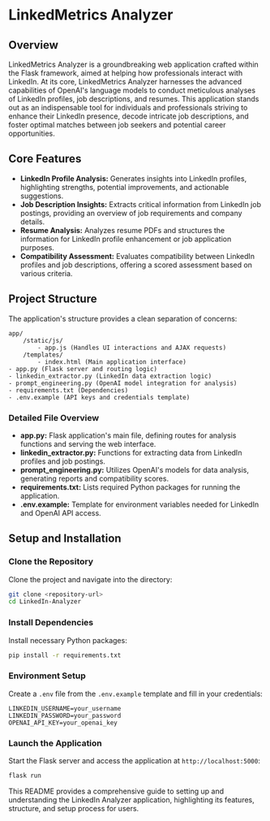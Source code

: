 # LinkedMetrics Analyzer 

## Overview

LinkedMetrics Analyzer is a groundbreaking web application crafted within the Flask framework, aimed at helping how professionals interact with LinkedIn. At its core, LinkedMetrics Analyzer harnesses the advanced capabilities of OpenAI's language models to conduct meticulous analyses of LinkedIn profiles, job descriptions, and resumes. This application stands out as an indispensable tool for individuals and professionals striving to enhance their LinkedIn presence, decode intricate job descriptions, and foster optimal matches between job seekers and potential career opportunities.

## Core Features

- **LinkedIn Profile Analysis:** Generates insights into LinkedIn profiles, highlighting strengths, potential improvements, and actionable suggestions.
- **Job Description Insights:** Extracts critical information from LinkedIn job postings, providing an overview of job requirements and company details.
- **Resume Analysis:** Analyzes resume PDFs and structures the information for LinkedIn profile enhancement or job application purposes.
- **Compatibility Assessment:** Evaluates compatibility between LinkedIn profiles and job descriptions, offering a scored assessment based on various criteria.

## Project Structure

The application's structure provides a clean separation of concerns:

```
app/
    /static/js/
        - app.js (Handles UI interactions and AJAX requests)
    /templates/
        - index.html (Main application interface)
- app.py (Flask server and routing logic)
- linkedin_extractor.py (LinkedIn data extraction logic)
- prompt_engineering.py (OpenAI model integration for analysis)
- requirements.txt (Dependencies)
- .env.example (API keys and credentials template)
```

### Detailed File Overview

- **app.py:** Flask application's main file, defining routes for analysis functions and serving the web interface.
- **linkedin_extractor.py:** Functions for extracting data from LinkedIn profiles and job postings.
- **prompt_engineering.py:** Utilizes OpenAI's models for data analysis, generating reports and compatibility scores.
- **requirements.txt:** Lists required Python packages for running the application.
- **.env.example:** Template for environment variables needed for LinkedIn and OpenAI API access.

## Setup and Installation

### Clone the Repository
Clone the project and navigate into the directory:
```bash
git clone <repository-url>
cd LinkedIn-Analyzer
```

### Install Dependencies
Install necessary Python packages:
```bash
pip install -r requirements.txt
```

### Environment Setup
Create a `.env` file from the `.env.example` template and fill in your credentials:
```plaintext
LINKEDIN_USERNAME=your_username
LINKEDIN_PASSWORD=your_password
OPENAI_API_KEY=your_openai_key
```

### Launch the Application
Start the Flask server and access the application at `http://localhost:5000`:
```bash
flask run
```

This README provides a comprehensive guide to setting up and understanding the LinkedIn Analyzer application, highlighting its features, structure, and setup process for users.